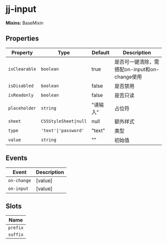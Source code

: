 # jj-input

**Mixins:** BaseMixin

## Properties

| Property      | Type                  | Default | Description                     |
|---------------|-----------------------|---------|---------------------------------|
| `isClearable` | `boolean`             | true    | 是否可一键清除，需搭配on-input和on-change使用 |
| `isDisabled`  | `boolean`             | false   | 是否禁用                            |
| `isReadonly`  | `boolean`             | false   | 是否只读                            |
| `placeholder` | `string`              | "请输入"   | 占位符                             |
| `sheet`       | `CSSStyleSheet\|null` | null    | 额外样式                            |
| `type`        | `'text'\|'password'`  | "text"  | 类型                              |
| `value`       | `string`              | ""      | 初始值                             |

## Events

| Event       | Description |
|-------------|-------------|
| `on-change` | [value]     |
| `on-input`  | [value]     |

## Slots

| Name     |
|----------|
| `prefix` |
| `suffix` |
